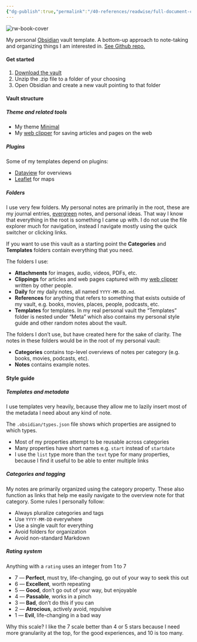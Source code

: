 ```yaml
---
{"dg-publish":true,"permalink":"/40-references/readwise/full-document-contents/obsidian-vault-template/","tags":["rw/articles"]}
---
```


![rw-book-cover](https://stephango.com/assets/card.png)

My personal [Obsidian](https://stephango.com/obsidian) vault template. A bottom-up approach to note-taking and organizing things I am interested in. [See Github repo.](https://github.com/kepano/kepano-obsidian)

#### Get started

1. [Download the vault](https://github.com/kepano/kepano-obsidian/archive/refs/heads/main.zip)
2. Unzip the .zip file to a folder of your choosing
3. Open Obsidian and create a new vault pointing to that folder

#### Vault structure

##### Theme and related tools

* My theme [Minimal](https://stephango.com/minimal)
* My [web clipper](https://stephango.com/obsidian-web-clipper) for saving articles and pages on the web

##### Plugins

Some of my templates depend on plugins:

* [Dataview](https://github.com/blacksmithgu/obsidian-dataview) for overviews
* [Leaflet](https://github.com/javalent/obsidian-leaflet) for maps

##### Folders

I use very few folders. My personal notes are primarily in the root, these are my journal entries, [evergreen](https://stephango.com/evergreen-notes) notes, and personal ideas. That way I know that everything in the root is something I came up with. I do not use the file explorer much for navigation, instead I navigate mostly using the quick switcher or clicking links.

If you want to use this vault as a starting point the **Categories** and **Templates** folders contain everything that you need.

The folders I use:

* **Attachments** for images, audio, videos, PDFs, etc.
* **Clippings** for articles and web pages captured with my [web clipper](https://stephango.com/obsidian-web-clipper) written by other people.
* **Daily** for my daily notes, all named `YYYY-MM-DD.md`.
* **References** for anything that refers to something that exists outside of my vault, e.g. books, movies, places, people, podcasts, etc.
* **Templates** for templates. In my real personal vault the “Templates” folder is nested under “Meta” which also contains my personal style guide and other random notes about the vault.

The folders I don’t use, but have created here for the sake of clarity. The notes in these folders would be in the root of my personal vault:

* **Categories** contains top-level overviews of notes per category (e.g. books, movies, podcasts, etc).
* **Notes** contains example notes.

#### Style guide

##### Templates and metadata

I use templates very heavily, because they allow me to lazily insert most of the metadata I need about any kind of note.

The `.obsidian/types.json` file shows which properties are assigned to which types.

* Most of my properties attempt to be reusable across categories
* Many properties have short names e.g. `start` instead of `startdate`
* I use the `list` type more than the `text` type for many properties, because I find it useful to be able to enter multiple links

##### Categories and tagging

My notes are primarily organized using the category property. These also function as links that help me easily navigate to the overview note for that category. Some rules I personally follow:

* Always pluralize categories and tags
* Use `YYYY-MM-DD` everywhere
* Use a single vault for everything
* Avoid folders for organization
* Avoid non-standard Markdown

##### Rating system

Anything with a `rating` uses an integer from 1 to 7

* 7 — **Perfect**, must try, life-changing, go out of your way to seek this out
* 6 — **Excellent**, worth repeating
* 5 — **Good**, don’t go out of your way, but enjoyable
* 4 — **Passable**, works in a pinch
* 3 — **Bad**, don’t do this if you can
* 2 — **Atrocious**, actively avoid, repulsive
* 1 — **Evil**, life-changing in a bad way

Why this scale? I like the 7 scale better than 4 or 5 stars because I need more granularity at the top, for the good experiences, and 10 is too many.
